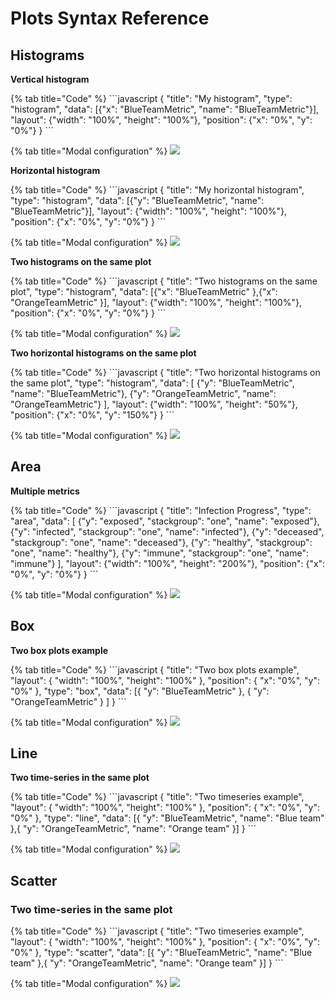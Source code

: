 # Plots Syntax Reference

## Histograms

**Vertical histogram**

<Tabs>
{% tab title="Code" %}
```javascript
{
  "title": "My histogram",
  "type": "histogram",
  "data": [{"x": "BlueTeamMetric", "name": "BlueTeamMetric"}],
  "layout": {"width": "100%", "height": "100%"},
  "position": {"x": "0%", "y": "0%"}
}
```
</Tab>

{% tab title="Modal configuration" %}
![](../../../.gitbook/assets/screenshot-2021-03-11-at-18.27.36.png)
</Tab>
</Tabs>

**Horizontal histogram**

<Tabs>
{% tab title="Code" %}
```javascript
{
  "title": "My horizontal histogram",
  "type": "histogram",
  "data": [{"y": "BlueTeamMetric", "name": "BlueTeamMetric"}],
  "layout": {"width": "100%", "height": "100%"},
  "position": {"x": "0%", "y": "0%"}
}
```
</Tab>

{% tab title="Modal configuration" %}
![](../../../.gitbook/assets/screenshot-2021-03-11-at-18.30.43.png)
</Tab>
</Tabs>

**Two histograms on the same plot**

<Tabs>
{% tab title="Code" %}
```javascript
{
  "title": "Two histograms on the same plot",
  "type": "histogram",
  "data": [{"x": "BlueTeamMetric" },{"x": "OrangeTeamMetric" }],
  "layout": {"width": "100%", "height": "100%"},
  "position": {"x": "0%", "y": "0%"}
}
```
</Tab>

{% tab title="Modal configuration" %}
![](../../../.gitbook/assets/screenshot-2021-03-11-at-18.36.34.png)
</Tab>
</Tabs>

**Two horizontal histograms on the same plot**

<Tabs>
{% tab title="Code" %}
```javascript
{
  "title": "Two horizontal histograms on the same plot",
  "type": "histogram",
  "data": [
    {"y": "BlueTeamMetric", "name": "BlueTeamMetric"},
    {"y": "OrangeTeamMetric", "name": "OrangeTeamMetric"}
  ],
  "layout": {"width": "100%", "height": "50%"},
  "position": {"x": "0%", "y": "150%"}
}
```
</Tab>

{% tab title="Modal configuration" %}
![](../../../.gitbook/assets/screenshot-2021-03-11-at-18.37.23.png)
</Tab>
</Tabs>

## Area

**Multiple metrics**

<Tabs>
{% tab title="Code" %}
```javascript
{
  "title": "Infection Progress",
  "type": "area",
  "data": [
    {"y": "exposed", "stackgroup": "one", "name": "exposed"},
    {"y": "infected", "stackgroup": "one", "name": "infected"},
    {"y": "deceased", "stackgroup": "one", "name": "deceased"},
    {"y": "healthy", "stackgroup": "one", "name": "healthy"},
    {"y": "immune", "stackgroup": "one", "name": "immune"}
  ],
  "layout": {"width": "100%", "height": "200%"},
  "position": {"x": "0%", "y": "0%"}
}
```
</Tab>

{% tab title="Modal configuration" %}
![](../../../.gitbook/assets/screenshot-2021-03-11-at-17.53.05.png)
</Tab>
</Tabs>

## Box

**Two box plots example**

<Tabs>
{% tab title="Code" %}
```javascript
{
    "title": "Two box plots example",
    "layout": {
        "width": "100%",
        "height": "100%"
    },
    "position": {
        "x": "0%",
        "y": "0%"
    },
    "type": "box",
    "data": [{
            "y": "BlueTeamMetric"
        },
        {
            "y": "OrangeTeamMetric"
        }
    ]
}
```
</Tab>

{% tab title="Modal configuration" %}
![](../../../.gitbook/assets/screenshot-2021-03-11-at-18.25.23.png)
</Tab>
</Tabs>

## Line

**Two time-series in the same plot**

<Tabs>
{% tab title="Code" %}
```javascript
{
    "title": "Two timeseries example",
    "layout": {
        "width": "100%",
        "height": "100%"
    },
    "position": {
        "x": "0%",
        "y": "0%"
    },
    "type": "line",
    "data": [{
        "y": "BlueTeamMetric",
        "name": "Blue team"
    },{
        "y": "OrangeTeamMetric",
        "name": "Orange team"
    }]
}
```
</Tab>

{% tab title="Modal configuration" %}
![](../../../.gitbook/assets/screenshot-2021-03-11-at-15.27.25.png)
</Tab>
</Tabs>

## Scatter

### **Two time-series in the same plot**

<Tabs>
{% tab title="Code" %}
```javascript
{
    "title": "Two timeseries example",
    "layout": {
        "width": "100%",
        "height": "100%"
    },
    "position": {
        "x": "0%",
        "y": "0%"
    },
    "type": "scatter",
    "data": [{
        "y": "BlueTeamMetric",
        "name": "Blue team"
    },{
        "y": "OrangeTeamMetric",
        "name": "Orange team"
    }]
}
```
</Tab>

{% tab title="Modal configuration" %}
![](../../../.gitbook/assets/screenshot-2021-03-11-at-15.15.03.png)
</Tab>
</Tabs>

